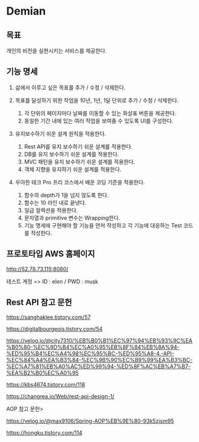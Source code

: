 # Demian
## 목표

개인의 비전을 실현시키는 서비스를 제공한다.


## 기능 명세
1. 삶에서 이루고 싶은 목표를 추가 / 수정 / 삭제한다.

2. 목표를 달성하기 위한 작업을 10년, 1년, 1달 단위로 추가 / 수정 / 삭제한다.
    1) 각 단위의 페이지마다 날짜를 이동할 수 있는 화살표 버튼을 제공한다.
    2) 동일한 기간 내에 있는 여러 작업을 보여줄 수 있도록 UI를 구성한다.

3. 유지보수하기 쉬운 설계 원칙을 적용한다.
    1) Rest API를 유지 보수하기 쉬운 설계를 적용한다.
    2) DB를 유지 보수하기 쉬운 설계를 적용한다.
    3) MVC 패턴을 유지 보수하기 쉬운 설계를 적용한다.
    4) 객체 지향을 유지하기 쉬운 설계를 적용한다.

3. 우아한 테크 Pro 프리 코스에서 배운 코딩 기준을 적용한다.
    1) 함수의 depth가 1을 넘지 않도록 한다.
    2) 함수는 10 라인 내로 끝낸다.
    3) 일급 컬렉션을 적용한다.
    4) 문자열과 primitive 변수는 Wrapping한다.
    5) 기능 명세에 구현해야 할 기능을 먼저 작성하고 각 기능에 대응하는 Test 코드를 작성한다.


## 프로토타입 AWS 홈페이지 

http://52.78.73.115:8080/

테스트 계정 => ID : elon / PWD : musk


## Rest API 참고 문헌
https://sanghaklee.tistory.com/57

https://digitalbourgeois.tistory.com/54

https://velog.io/@city7310/%EB%B0%B1%EC%97%94%EB%93%9C%EA%B0%80-%EC%9D%B4%EC%A0%95%EB%8F%84%EB%8A%94-%ED%95%B4%EC%A4%98%EC%95%BC-%ED%95%A8-4.-API-%EC%84%A4%EA%B3%84-%EC%9B%90%EC%B9%99%EA%B3%BC-%EC%A7%81%EB%A0%AC%ED%99%94-%ED%8F%AC%EB%A7%B7-%EA%B2%B0%EC%A0%95

https://kbs4674.tistory.com/118

https://changrea.io/Web/rest-api-design-1/

AOP 참고 문헌>

https://velog.io/@max9106/Spring-AOP%EB%9E%80-93k5zjsm95

https://hongku.tistory.com/114
